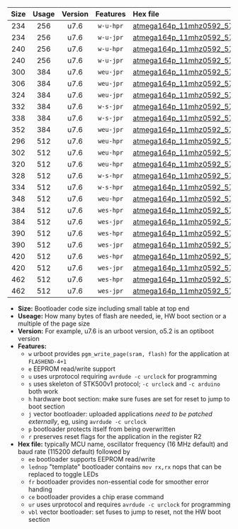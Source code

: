 |Size|Usage|Version|Features|Hex file|
|:-:|:-:|:-:|:-:|:--|
|234|256|u7.6|`w-u-hpr`|[atmega164p_11mhz0592_57600bps_ur.hex](https://raw.githubusercontent.com/stefanrueger/urboot/main/atmega164p_11mhz0592_57600bps_ur.hex)|
|234|256|u7.6|`w-u-jpr`|[atmega164p_11mhz0592_57600bps_ur_vbl.hex](https://raw.githubusercontent.com/stefanrueger/urboot/main/atmega164p_11mhz0592_57600bps_ur_vbl.hex)|
|240|256|u7.6|`w-u-hpr`|[atmega164p_11mhz0592_57600bps_lednop_ur.hex](https://raw.githubusercontent.com/stefanrueger/urboot/main/atmega164p_11mhz0592_57600bps_lednop_ur.hex)|
|240|256|u7.6|`w-u-jpr`|[atmega164p_11mhz0592_57600bps_lednop_ur_vbl.hex](https://raw.githubusercontent.com/stefanrueger/urboot/main/atmega164p_11mhz0592_57600bps_lednop_ur_vbl.hex)|
|300|384|u7.6|`weu-jpr`|[atmega164p_11mhz0592_57600bps_ee_ur_vbl.hex](https://raw.githubusercontent.com/stefanrueger/urboot/main/atmega164p_11mhz0592_57600bps_ee_ur_vbl.hex)|
|306|384|u7.6|`weu-jpr`|[atmega164p_11mhz0592_57600bps_ee_lednop_ur_vbl.hex](https://raw.githubusercontent.com/stefanrueger/urboot/main/atmega164p_11mhz0592_57600bps_ee_lednop_ur_vbl.hex)|
|324|384|u7.6|`weu-jpr`|[atmega164p_11mhz0592_57600bps_ee_lednop_fr_ur_vbl.hex](https://raw.githubusercontent.com/stefanrueger/urboot/main/atmega164p_11mhz0592_57600bps_ee_lednop_fr_ur_vbl.hex)|
|332|384|u7.6|`w-s-jpr`|[atmega164p_11mhz0592_57600bps_vbl.hex](https://raw.githubusercontent.com/stefanrueger/urboot/main/atmega164p_11mhz0592_57600bps_vbl.hex)|
|338|384|u7.6|`w-s-jpr`|[atmega164p_11mhz0592_57600bps_lednop_vbl.hex](https://raw.githubusercontent.com/stefanrueger/urboot/main/atmega164p_11mhz0592_57600bps_lednop_vbl.hex)|
|352|384|u7.6|`weu-jpr`|[atmega164p_11mhz0592_57600bps_ee_lednop_fr_ce_ur_vbl.hex](https://raw.githubusercontent.com/stefanrueger/urboot/main/atmega164p_11mhz0592_57600bps_ee_lednop_fr_ce_ur_vbl.hex)|
|296|512|u7.6|`weu-hpr`|[atmega164p_11mhz0592_57600bps_ee_ur.hex](https://raw.githubusercontent.com/stefanrueger/urboot/main/atmega164p_11mhz0592_57600bps_ee_ur.hex)|
|302|512|u7.6|`weu-hpr`|[atmega164p_11mhz0592_57600bps_ee_lednop_ur.hex](https://raw.githubusercontent.com/stefanrueger/urboot/main/atmega164p_11mhz0592_57600bps_ee_lednop_ur.hex)|
|320|512|u7.6|`weu-hpr`|[atmega164p_11mhz0592_57600bps_ee_lednop_fr_ur.hex](https://raw.githubusercontent.com/stefanrueger/urboot/main/atmega164p_11mhz0592_57600bps_ee_lednop_fr_ur.hex)|
|328|512|u7.6|`w-s-hpr`|[atmega164p_11mhz0592_57600bps.hex](https://raw.githubusercontent.com/stefanrueger/urboot/main/atmega164p_11mhz0592_57600bps.hex)|
|334|512|u7.6|`w-s-hpr`|[atmega164p_11mhz0592_57600bps_lednop.hex](https://raw.githubusercontent.com/stefanrueger/urboot/main/atmega164p_11mhz0592_57600bps_lednop.hex)|
|348|512|u7.6|`weu-hpr`|[atmega164p_11mhz0592_57600bps_ee_lednop_fr_ce_ur.hex](https://raw.githubusercontent.com/stefanrueger/urboot/main/atmega164p_11mhz0592_57600bps_ee_lednop_fr_ce_ur.hex)|
|384|512|u7.6|`wes-hpr`|[atmega164p_11mhz0592_57600bps_ee.hex](https://raw.githubusercontent.com/stefanrueger/urboot/main/atmega164p_11mhz0592_57600bps_ee.hex)|
|384|512|u7.6|`wes-jpr`|[atmega164p_11mhz0592_57600bps_ee_vbl.hex](https://raw.githubusercontent.com/stefanrueger/urboot/main/atmega164p_11mhz0592_57600bps_ee_vbl.hex)|
|390|512|u7.6|`wes-hpr`|[atmega164p_11mhz0592_57600bps_ee_lednop.hex](https://raw.githubusercontent.com/stefanrueger/urboot/main/atmega164p_11mhz0592_57600bps_ee_lednop.hex)|
|390|512|u7.6|`wes-jpr`|[atmega164p_11mhz0592_57600bps_ee_lednop_vbl.hex](https://raw.githubusercontent.com/stefanrueger/urboot/main/atmega164p_11mhz0592_57600bps_ee_lednop_vbl.hex)|
|420|512|u7.6|`wes-hpr`|[atmega164p_11mhz0592_57600bps_ee_lednop_fr.hex](https://raw.githubusercontent.com/stefanrueger/urboot/main/atmega164p_11mhz0592_57600bps_ee_lednop_fr.hex)|
|420|512|u7.6|`wes-jpr`|[atmega164p_11mhz0592_57600bps_ee_lednop_fr_vbl.hex](https://raw.githubusercontent.com/stefanrueger/urboot/main/atmega164p_11mhz0592_57600bps_ee_lednop_fr_vbl.hex)|
|462|512|u7.6|`wes-hpr`|[atmega164p_11mhz0592_57600bps_ee_lednop_fr_ce.hex](https://raw.githubusercontent.com/stefanrueger/urboot/main/atmega164p_11mhz0592_57600bps_ee_lednop_fr_ce.hex)|
|462|512|u7.6|`wes-jpr`|[atmega164p_11mhz0592_57600bps_ee_lednop_fr_ce_vbl.hex](https://raw.githubusercontent.com/stefanrueger/urboot/main/atmega164p_11mhz0592_57600bps_ee_lednop_fr_ce_vbl.hex)|

- **Size:** Bootloader code size including small table at top end
- **Useage:** How many bytes of flash are needed, ie, HW boot section or a multiple of the page size
- **Version:** For example, u7.6 is an urboot version, o5.2 is an optiboot version
- **Features:**
  + `w` urboot provides `pgm_write_page(sram, flash)` for the application at `FLASHEND-4+1`
  + `e` EEPROM read/write support
  + `u` uses urprotocol requiring `avrdude -c urclock` for programming
  + `s` uses skeleton of STK500v1 protocol; `-c urclock` and `-c arduino` both work
  + `h` hardware boot section: make sure fuses are set for reset to jump to boot section
  + `j` vector bootloader: uploaded applications *need to be patched externally*, eg, using `avrdude -c urclock`
  + `p` bootloader protects itself from being overwritten
  + `r` preserves reset flags for the application in the register R2
- **Hex file:** typically MCU name, oscillator frequency (16 MHz default) and baud rate (115200 default) followed by
  + `ee` bootloader supports EEPROM read/write
  + `lednop` "template" bootloader contains `mov rx,rx` nops that can be replaced to toggle LEDs
  + `fr` bootloader provides non-essential code for smoother error handing
  + `ce` bootloader provides a chip erase command
  + `ur` uses urprotocol and requires `avrdude -c urclock` for programming
  + `vbl` vector bootloader: set fuses to jump to reset, not the HW boot section

